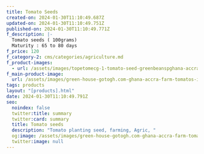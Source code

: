 ```yaml
---
title: Tomato Seeds
created-on: 2024-01-30T11:10:49.687Z
updated-on: 2024-01-30T11:10:49.751Z
published-on: 2024-01-30T11:10:49.771Z
f_description: |-
  Tomato seeds ( 100grams)
  Maturity : 65 to 80 days
f_price: 120
f_category-2: cms/categories/agriculture.md
f_product-images:
  - url: /assets/images/topetomecg-1-tomato-seed-greenbeanspghana-accra-farm-garden-gotogh.com-.jpg
f_main-product-image:
  url: /assets/images/green-house-gotogh.com-ghana-accra-farm-tomatos-in-seeds-.webp
tags: products
layout: "[products].html"
date: 2024-01-30T11:10:49.791Z
seo:
  noindex: false
  twitter:title: summary
  twitter:card: summary
  title: Tomato seeds
  description: "Tomato planting seed, farming, Agric, "
  og:image: /assets/images/green-house-gotogh.com-ghana-accra-farm-tomatos-in-seeds-lan-chang-farm-thailand-01.webp
  twitter:image: null
---
```

